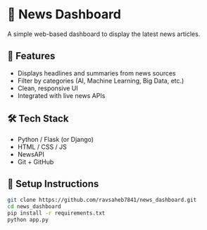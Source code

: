 # 📰 News Dashboard

A simple web-based dashboard to display the latest news articles.

## 🚀 Features

- Displays headlines and summaries from news sources
- Filter by categories (AI, Machine Learning, Big Data, etc.)
- Clean, responsive UI
- Integrated with live news APIs

## 🛠️ Tech Stack

- Python / Flask (or Django)
- HTML / CSS / JS
- NewsAPI 
- Git + GitHub

## 🔧 Setup Instructions

```bash
git clone https://github.com/ravsaheb7841/news_dashboard.git
cd news_dashboard
pip install -r requirements.txt
python app.py
